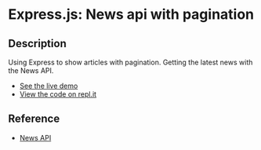 # Express.js: News api with pagination

## Description
Using Express to show articles with pagination. Getting the latest news with the News API.

+ [See the live demo](https://express-news-api-with-pagination--rjlevy.repl.co/?target=_blank)
+ [View the code on repl.it](https://repl.it/@rjlevy/Express-News-API-with-pagination)

## Reference
+ [News API](https://newsapi.org)
